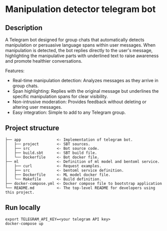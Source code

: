 # Manipulation detector telegram bot

## Description

A Telegram bot designed for group chats that automatically detects manipulation or persuasive language spans within user messages. When manipulation is detected, the bot replies directly to the user's message, highlighting the manipulative parts with underlined text to raise awareness and promote healthier conversations.

Features:
* Real-time manipulation detection: Analyzes messages as they arrive in group chats.
* Span highlighting: Replies with the original message but underlines the specific manipulation spans for clear visibility.
* Non-intrusive moderation: Provides feedback without deleting or altering user messages.
* Easy integration: Simple to add to any Telegram group.


## Project structure

```
├── app                <- Implementation of telegram bot.
│   ├── project        <- SBT sources.
│   ├── src            <- Bot source code.
│   ├── build.sbt      <- SBT build file.
│   └── Dockerfile     <- Bot docker file.
├── ml                 <- Definition of ml model and bentoml service.
│   ├── curl           <- Request examples.
│   ├── src            <- bentoml service definition.
│   ├── Dockerfile     <- ML model docker file.
│   └── Makefile       <- Build definition.
├── docker-compose.yml <- Docker compose file to bootstrap application
└── README.md          <- The top-level README for developers using this project.
```


## Run locally
```
export TELEGRAM_API_KEY=<your telegram API key>
docker-compose up
```